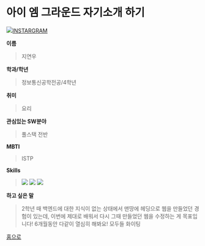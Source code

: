 # 아이 엠 그라운드 자기소개 하기

<img src="https://img.shields.io/badge/-FFFFFF?style=flat-square&logo=instagram&logoColor=#E4405F"/>[INSTARGRAM](http://www.instagram.com/yeonu._.31)

**이름**
> 지연우

**학과/학년**
> 정보통신공학전공/4학년

**취미**
> 요리

**관심있는 SW분야**
> 풀스택 전반

**MBTI**
> ISTP

**Skills**
> <img src="https://img.shields.io/badge/정보통신기사-2AA5DC?style=flat-square&logo=anydesk&logoColor=000000"/>
> <img src="https://img.shields.io/badge/정보처리기사-83B81A?style=flat-square&logo=anydesk&logoColor=000000"/>
> <img src="https://img.shields.io/badge/한국사 1급-A5915F?style=flat-square&logo=anydesk&logoColor=000000"/>

**하고 싶은 말**
> 2학년 때 백엔드에 대한 지식이 없는 상태에서 맨땅에 헤딩으로 웹을 만들었던 경험이 있는데, 이번에 제대로 배워서 다시 그때 만들었던 웹을 수정하는 게 목표입니다! 6개월동안 다같이 열심히 해봐요! 모두들 화이팅

[홈으로](../../README.md)
